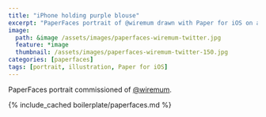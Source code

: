 ```yaml
---
title: "iPhone holding purple blouse"
excerpt: "PaperFaces portrait of @wiremum drawn with Paper for iOS on an iPad."
image: 
  path: &image /assets/images/paperfaces-wiremum-twitter.jpg 
  feature: *image
  thumbnail: /assets/images/paperfaces-wiremum-twitter-150.jpg
categories: [paperfaces]
tags: [portrait, illustration, Paper for iOS]
---
```


PaperFaces portrait commissioned of [@wiremum](https://twitter.com/wiremum).

{% include_cached boilerplate/paperfaces.md %}
